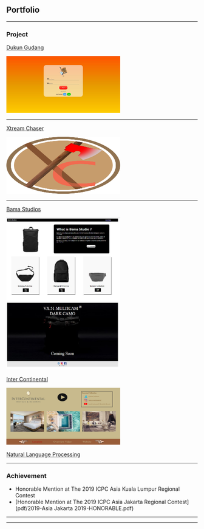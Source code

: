 ## Portfolio

---

### Project

[Dukun Gudang](page/dukungudang)
<p><img src="images/dukungudanghome.JPG?raw=true" width="300" height="150"></p>

---
[Xtream Chaser](page/xtreamchaser)
<p><img src="images/Xtreamchase.jpg?raw=true" width="300" height="150"></p>

---
[Bama Studios](page/bamastudios)
<p><img src="images/bamahome.JPG?raw=true" width="300" height="400"></p>

[Inter Continental](page/intercontinental)
<p><img src="images/intercontinentalhome.png?raw=true" width="300" height="150"></p>

[Natural Language Processing](page/NLP)

---

### Achievement
- Honorable Mention at The 2019 ICPC Asia Kuala Lumpur Regional Contest
- [Honorable Mention at The 2019 ICPC Asia Jakarta Regional Contest](pdf/2019-Asia Jakarta 2019-HONORABLE.pdf)

---




---
